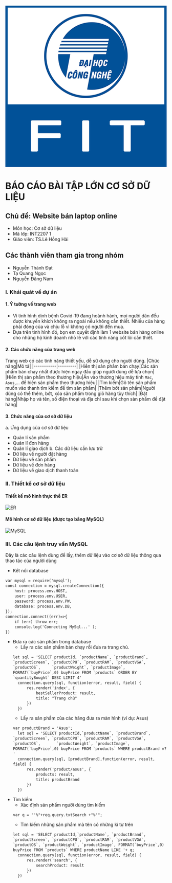 ![UET-FIT](public/image/uet-logo.png)
# BÁO CÁO BÀI TẬP LỚN CƠ SỞ DỮ LIỆU
## Chủ đề: Website bán laptop online
  * Môn học: Cơ sở dữ liệu
  * Mã lớp: INT2207 1
  * Giáo viên: TS.Lê Hồng Hải
## Các thành viên tham gia trong nhóm
  * Nguyễn Thành Đạt
  * Tạ Quang Ngọc
  * Nguyễn Đăng Nam
### I. Khái quát về dự án
#### 1. Ý tưởng về trang web
- Vì tình hình dịnh bệnh Covid-19 đang hoành hành, mọi người dân đều được khuyến khích không ra ngoài nếu không cần thiết. Nhiều của hàng phải đóng của và chịu lỗ vì không có người đến mua.
- Dựa trên tình hình đó, bọn em quyết định làm 1 website bán hàng online cho những hộ kinh doanh nhỏ lẻ với các tính năng cốt lõi cần thiết.
#### 2. Các chức năng của trang web
Trang web có các tính năng thiết yếu, dễ sử dụng cho người dùng.
|Chức năng|Mô tả|
|-----------|---------|
|Hiển thị sản phẩm bán chạy|Các sản phẩm bán chạy nhất được hiện ngay đầu giúp người dùng dễ lựa chọn|
|Hiển thị sản phẩm theo thương hiệu|Án vào thương hiệu máy tính `Mac`, `Asus`,... đề hiện sản phẩm theo thương hiệu|
|Tìm kiếm|Gõ tên sản phẩm muốn vào thanh tìm kiếm để tìm sản phẩm|
|Thêm bớt sản phẩm|Người dùng có thể thêm, bớt, xóa sản phẩm trong giỏ hàng tùy thích|
|Đặt hàng|Nhập họ và tên, số điện thoại và địa chỉ sau khi chọn sản phẩm để đặt hàng|
#### 3. Chức năng của cơ sở dữ liệu
a. Ứng dụng của cơ sở dữ liệu
- Quản lí sản phẩm
- Quản lí đơn hàng
- Quản lí giao dịch
b. Các dữ liệu cần lưu trữ
- Dữ liệu về người đặt hàng
- Dữ liệu về sản phẩm
- Dữ liệu về đơn hàng
- Dữ liệu về giao dịch thanh toán
### II. Thiết kế cơ sở dữ liệu
#### Thiết kế mô hình thực thể ER
![ER]()
#### Mô hình cơ sở dữ liệu (được tạo bằng MySQL)
![MySQL]()
### III. Các câu lệnh truy vấn MySQL
Đây là các câu lệnh dùng để lấy, thêm dữ liệu vào cơ sở dữ liệu thông qua thao tác của người dùng
* Kết nối database
~~~ 
var mysql = require('mysql');  
const connection = mysql.createConnection({
	host: process.env.HOST,
	user: process.env.USER,
	password: process.env.PW,
	database: process.env.DB,
});
connection.connect((err)=>{
	if (err) throw err;
	console.log('Connecting MySql...' );
})
~~~
* Đưa ra các sản phẩm trong database
  * Lấy ra các sản phẩm bán chạy rồi đưa ra trang chủ.
  ~~~
  let sql = 'SELECT productId, `productName`, `productBrand`, `productScreen`, `productCPU`, `productRAM`, `productVGA`, `productOS`,     `productWeight`, `productImage`, FORMAT(`buyPrice`,0) buyPrice FROM `products` ORDER BY `quantityBought` DESC LIMIT 4'
	connection.query(sql, function(error, result, field) {
		res.render('index', {
			bestSellerProduct: result,
			title: "Trang chủ"
		})
	})
  ~~~
  * Lấy ra sản phẩm của các hãng đưa ra màn hình (ví dụ: Asus)
  ~~~
  var productBrand = 'Asus';
	let sql = 'SELECT productId,`productName`, `productBrand`, `productScreen`, `productCPU`, `productRAM`, `productVGA`, `productOS`,       `productWeight`, `productImage`, FORMAT(`buyPrice`,0) buyPrice FROM `products` WHERE productBrand =? '
	connection.query(sql, [productBrand],function(error, result, field) {
		res.render('product/asus', {
			products: result,
			title: productBrand
		})
	})
  ~~~
* Tìm kiếm
  * Xác định sản phẩm người dùng tìm kiếm
  ~~~
  var q = "'%"+req.query.txtSearch +"%'";
  ~~~
  * Tìm kiếm những sản phẩm mà tên có những kí tự trên
  ~~~
  let sql = 'SELECT productId,`productName`, `productBrand`, `productScreen`, `productCPU`, `productRAM`, `productVGA`, `productOS`, `productWeight`, `productImage`, FORMAT(`buyPrice`,0) buyPrice FROM `products` WHERE productName LIKE '+ q;
	connection.query(sql, function(error, result, field) {
		res.render('search', {
			searchProduct: result
		})
	})
  ~~~
